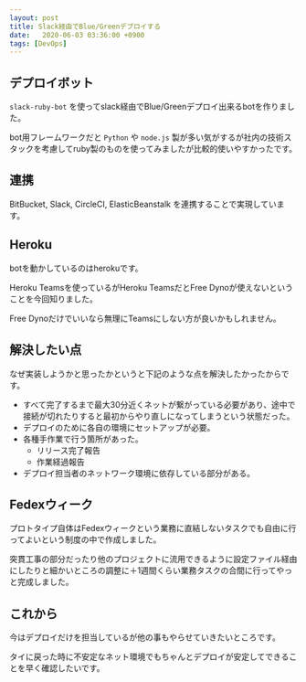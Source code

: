 ```yaml
---
layout: post
title: Slack経由でBlue/Greenデプロイする
date:   2020-06-03 03:36:00 +0900
tags: [DevOps]
---
```


## デプロイボット

`slack-ruby-bot` を使ってslack経由でBlue/Greenデプロイ出来るbotを作りました。

bot用フレームワークだと `Python` や `node.js` 製が多い気がするが社内の技術スタックを考慮してruby製のものを使ってみましたが比較的使いやすかったです。

## 連携

BitBucket, Slack, CircleCI, ElasticBeanstalk を連携することで実現しています。

## Heroku

botを動かしているのはherokuです。

Heroku Teamsを使っているがHeroku TeamsだとFree Dynoが使えないということを今回知りました。

Free Dynoだけでいいなら無理にTeamsにしない方が良いかもしれません。

## 解決したい点

なぜ実装しようかと思ったかというと下記のような点を解決したかったからです。

- すべて完了するまで最大30分近くネットが繋がっている必要があり、途中で接続が切れたりすると最初からやり直しになってしまうという状態だった。
- デプロイのために各自の環境にセットアップが必要。
- 各種手作業で行う箇所があった。
    - リリース完了報告
    - 作業経過報告
- デプロイ担当者のネットワーク環境に依存している部分がある。

## Fedexウィーク

プロトタイプ自体はFedexウィークという業務に直結しないタスクでも自由に行ってよいという制度の中で作成しました。

突貫工事の部分だったり他のプロジェクトに流用できるように設定ファイル経由にしたりと細かいところの調整に＋1週間くらい業務タスクの合間に行ってやっと完成しました。

## これから

今はデプロイだけを担当しているが他の事もやらせていきたいところです。

タイに戻った時に不安定なネット環境でもちゃんとデプロイが安定してできることを早く確認したいです。

